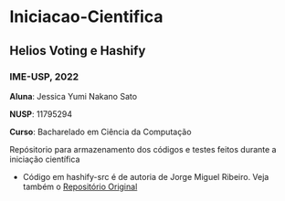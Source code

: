 # Iniciacao-Cientifica
## Helios Voting e Hashify
### IME-USP, 2022

**Aluna**: Jessica Yumi Nakano Sato

**NUSP**: 11795294

**Curso**: Bacharelado em Ciência da Computação

Repósitorio para armazenamento dos códigos e testes feitos durante a iniciação científica

* Código em hashify-src é de autoria de Jorge Miguel Ribeiro. Veja também o [Repositório Original](https://gitlab.com/jorgemiguelribeiro92/hashify/-/tree/master/)

